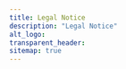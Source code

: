 ```yaml
---
title: Legal Notice
description: "Legal Notice"
alt_logo: 
transparent_header: 
sitemap: true
---
```


